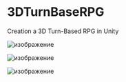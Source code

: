 # 3DTurnBaseRPG
 Creation a 3D Turn-Based RPG in Unity

![изображение](https://user-images.githubusercontent.com/79563332/189324055-d53625d0-7bd1-4455-83c8-64d5a2099de9.png)

![изображение](https://user-images.githubusercontent.com/79563332/189324192-72bdf817-182e-4942-9780-958fb650dbe7.png)

![изображение](https://user-images.githubusercontent.com/79563332/189324270-00c00636-1cd6-4209-808b-21d9374ea5df.png)
